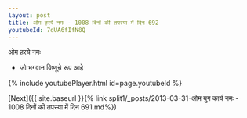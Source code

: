 ```yaml
---
layout: post
title: ओम हरये नमः - 1008 दिनों की तपस्या में दिन 692
youtubeId: 7dUA6fIfN8Q
---
```

 
 
 ओम हरये नमः  
 
 -  जो भगवान विष्णूचे रूप आहे 
 
  
 
  
 
 
 
 
 
 


{% include youtubePlayer.html id=page.youtubeId %}
 
[Next]({{ site.baseurl }}{% link  split1/_posts/2013-03-31-ओम युग कार्य नमः - 1008 दिनों की तपस्या में दिन 691.md%})
 

